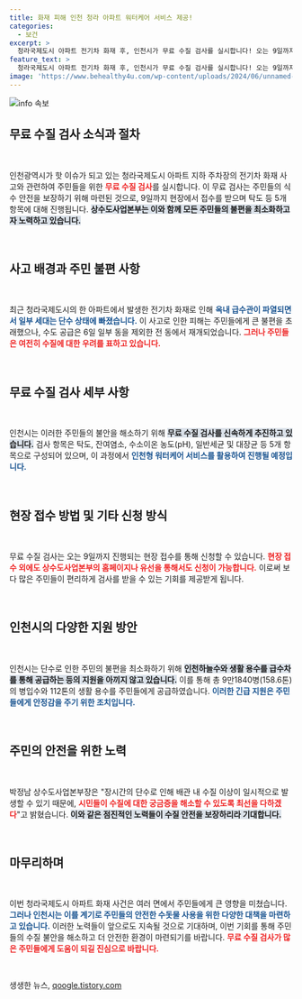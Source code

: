 ```yaml
---
title: 화재 피해 인천 청라 아파트 워터케어 서비스 제공!
categories:
  - 보건
excerpt: >
  청라국제도시 아파트 전기차 화재 후, 인천시가 무료 수질 검사를 실시합니다! 오는 9일까지 현장과 온라인으로 접수 가능, 안전한 물을 위한 기회를 놓치지 마세요!
feature_text: >
  청라국제도시 아파트 전기차 화재 후, 인천시가 무료 수질 검사를 실시합니다! 오는 9일까지 현장과 온라인으로 접수 가능, 안전한 물을 위한 기회를 놓치지 마세요!
image: 'https://www.behealthy4u.com/wp-content/uploads/2024/06/unnamed-file.png'
---
```


<p><img src="https://www.behealthy4u.com/wp-content/uploads/2024/06/unnamed-file.png" alt="info 속보" /></p>

<h2 data-ke-size="size26">무료 수질 검사 소식과 절차</h2>

<p data-ke-size="size16">&nbsp;</p>

<p>인천광역시가 핫 이슈가 되고 있는 청라국제도시 아파트 지하 주차장의 전기차 화재 사고와 관련하여 주민들을 위한 <b><span style="color: #ee2323;">무료 수질 검사</span></b>를 실시합니다. 이 무료 검사는 주민들의 식수 안전을 보장하기 위해 마련된 것으로, 9일까지 현장에서 접수를 받으며 탁도 등 5개 항목에 대해 진행됩니다. <b><span style="background-color: #21538527;">상수도사업본부는 이와 함께 모든 주민들의 불편을 최소화하고자 노력하고 있습니다.</span></b> </p>

<p data-ke-size="size16">&nbsp;</p>

<h2 data-ke-size="size26">사고 배경과 주민 불편 사항</h2>

<p data-ke-size="size16">&nbsp;</p>

<p>최근 청라국제도시의 한 아파트에서 발생한 전기차 화재로 인해 <b><span style="color: #1a5490;">옥내 급수관이 파열되면서 일부 세대는 단수 상태에 빠졌습니다.</span></b> 이 사고로 인한 피해는 주민들에게 큰 불편을 초래했으나, 수도 공급은 6일 일부 동을 제외한 전 동에서 재개되었습니다. <b><span style="color: #ee2323;">그러나 주민들은 여전히 수질에 대한 우려를 표하고 있습니다.</span></b></p>

<p data-ke-size="size16">&nbsp;</p>

<h2 data-ke-size="size26">무료 수질 검사 세부 사항</h2>

<p data-ke-size="size16">&nbsp;</p>

<p>인천시는 이러한 주민들의 불안을 해소하기 위해 <b><span style="background-color: #21538527;">무료 수질 검사를 신속하게 추진하고 있습니다.</span></b> 검사 항목은 탁도, 잔여염소, 수소이온 농도(pH), 일반세균 및 대장균 등 5개 항목으로 구성되어 있으며, 이 과정에서 <b><span style="color: #1a5490;"> 인천형 워터케어 서비스를 활용하여 진행될 예정입니다.</span></b> </p>

<p data-ke-size="size16">&nbsp;</p>

<h2 data-ke-size="size26">현장 접수 방법 및 기타 신청 방식</h2>

<p data-ke-size="size16">&nbsp;</p>

<p>무료 수질 검사는 오는 9일까지 진행되는 현장 접수를 통해 신청할 수 있습니다. <b><span style="color: #ee2323;">현장 접수 외에도 상수도사업본부의 홈페이지나 유선을 통해서도 신청이 가능합니다.</span></b> 이로써 보다 많은 주민들이 편리하게 검사를 받을 수 있는 기회를 제공받게 됩니다.</p>

<p data-ke-size="size16">&nbsp;</p>

<h2 data-ke-size="size26">인천시의 다양한 지원 방안</h2>

<p data-ke-size="size16">&nbsp;</p>

<p>인천시는 단수로 인한 주민의 불편을 최소화하기 위해 <b><span style="background-color: #21538527;">인천하늘수와 생활 용수를 급수차를 통해 공급하는 등의 지원을 아끼지 않고 있습니다.</span></b> 이를 통해 총 9만1840병(158.6톤)의 병입수와 112톤의 생활 용수를 주민들에게 공급하였습니다. <b><span style="color: #1a5490;">이러한 긴급 지원은 주민들에게 안정감을 주기 위한 조치입니다.</span></b></p>

<p data-ke-size="size16">&nbsp;</p>

<h2 data-ke-size="size26">주민의 안전을 위한 노력</h2>

<p data-ke-size="size16">&nbsp;</p>

<p>박정남 상수도사업본부장은 "장시간의 단수로 인해 배관 내 수질 이상이 일시적으로 발생할 수 있기 때문에, <b><span style="color: #ee2323;">시민들이 수질에 대한 궁금증을 해소할 수 있도록 최선을 다하겠다</span></b>"고 밝혔습니다. <b><span style="background-color: #21538527;">이와 같은 점진적인 노력들이 수질 안전을 보장하리라 기대합니다.</span></b></p>

<p data-ke-size="size16">&nbsp;</p>

<h2 data-ke-size="size26">마무리하며</h2>

<p data-ke-size="size16">&nbsp;</p>

<p>이번 청라국제도시 아파트 화재 사건은 여러 면에서 주민들에게 큰 영향을 미쳤습니다. <b><span style="color: #1a5490;">그러나 인천시는 이를 계기로 주민들의 안전한 수돗물 사용을 위한 다양한 대책을 마련하고 있습니다.</span></b> 이러한 노력들이 앞으로도 지속될 것으로 기대하며, 이번 기회를 통해 주민들의 수질 불안을 해소하고 더 안전한 환경이 마련되기를 바랍니다. <b><span style="color: #ee2323;">무료 수질 검사가 많은 주민들에게 도움이 되길 진심으로 바랍니다.</span></b> </p>

<p data-ke-size="size16">&nbsp;</p>
생생한 뉴스, <a href="https://qoogle.tistory.com" rel="dofollow">qoogle.tistory.com</a>


